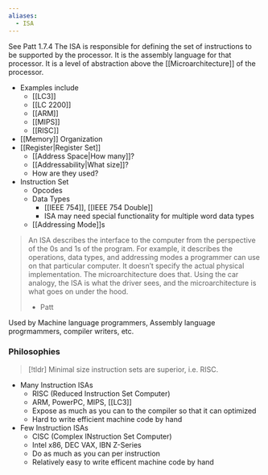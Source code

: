 ```yaml
---
aliases:
  - ISA
---
```

See Patt 1.7.4
The ISA is responsible for defining the set of instructions to be supported by the processor. It is the assembly language for that processor. It is a level of abstraction above the [[Microarchitecture]] of the processor.
* Examples include
	* [[LC3]]
	* [[LC 2200]]
	* [[ARM]]
	* [[MIPS]]
	* [[RISC]]
* [[Memory]] Organization
* [[Register|Register Set]]
	* [[Address Space|How many]]?
	* [[Addressability|What size]]?
	* How are they used?
* Instruction Set
	* Opcodes 
	* Data Types
		* [[IEEE 754]], [[IEEE 754 Double]]
		* ISA may need special functionality for multiple word data types
	* [[Addressing Mode]]s

> An ISA describes  the interface to the computer  from the perspective  of the 0s and 1s of  the program.  For example,  it describes the operations,  data types,  and addressing modes a programmer can use on that particular computer. It doesn’t specify the actual physical implementation. The microarchitecture does that. Using the car analogy, the ISA is what the driver sees, and the microarchitecture is what goes on under the hood.
> - Patt

Used by Machine language programmers, Assembly language progrmammers, compiler writers, etc.

### Philosophies

> [!tldr]
Minimal size instruction sets are superior, i.e. RISC. 

* Many Instruction ISAs
	* RISC (Reduced Instruction Set Computer)
	* ARM, PowerPC, MIPS, [[LC3]]
	* Expose as much as you can to the compiler so that it can optimized
	* Hard to write efficient machine code by hand
* Few Instruction ISAs
	* CISC (Complex INstruction Set Computer)
	* Intel x86, DEC VAX, IBN Z-Series
	* Do as much as you can per instruction
	* Relatively easy to write efficent machine code by hand